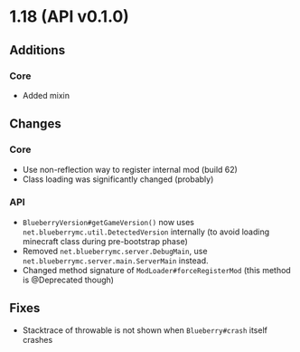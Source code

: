 # 1.18 (API v0.1.0)

## Additions

### Core

- Added mixin

## Changes

### Core
- Use non-reflection way to register internal mod (build 62)
- Class loading was significantly changed (probably)

### API

- `BlueberryVersion#getGameVersion()` now uses `net.blueberrymc.util.DetectedVersion` internally
  (to avoid loading minecraft class during pre-bootstrap phase)
- Removed `net.blueberrymc.server.DebugMain`, use `net.blueberrymc.server.main.ServerMain` instead.
- Changed method signature of `ModLoader#forceRegisterMod` (this method is @Deprecated though)

## Fixes
- Stacktrace of throwable is not shown when `Blueberry#crash` itself crashes
